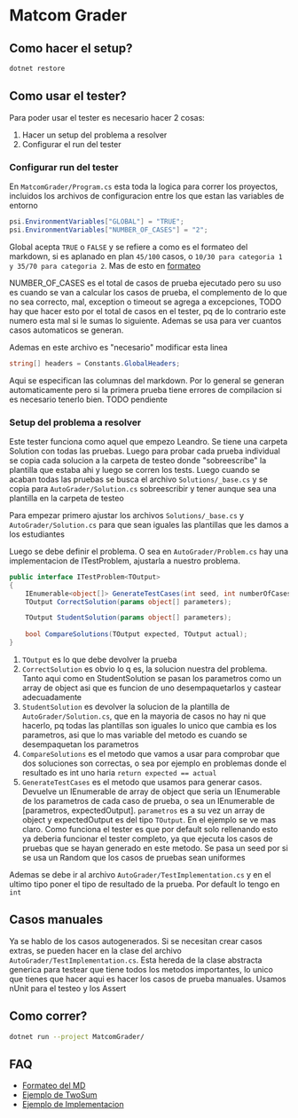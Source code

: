 # Matcom Grader

## Como hacer el setup?

```bash
dotnet restore
```

## Como usar el tester?

Para poder usar el tester es necesario hacer 2 cosas:

1. Hacer un setup del problema a resolver
2. Configurar el run del tester

### Configurar run del tester

En `MatcomGrader/Program.cs` esta toda la logica para correr los proyectos, incluidos los archivos de configuracion
entre los que estan las variables de entorno

```csharp
psi.EnvironmentVariables["GLOBAL"] = "TRUE";
psi.EnvironmentVariables["NUMBER_OF_CASES"] = "2";
```

Global acepta `TRUE` o `FALSE` y se refiere a como es el formateo del markdown, si es aplanado en plan `45/100` casos, o
`10/30 para categoria 1 y 35/70 para categoria 2`. Mas de esto en [formateo](docs/format.md)

NUMBER_OF_CASES es el total de casos de prueba ejecutado pero su uso es cuando se van a calcular los
casos de prueba, el complemento de lo que no sea correcto, mal, exception o timeout se agrega a excepciones, TODO hay
que hacer esto por el total de casos en el tester, pq de lo contrario este numero esta mal si le sumas lo siguiente.
Ademas se usa para ver cuantos casos automaticos se generan.

Ademas en este archivo es "necesario" modificar esta linea

```csharp
string[] headers = Constants.GlobalHeaders;
```

Aqui se especifican las columnas del markdown. Por lo general se generan automaticamente pero si la primera prueba tiene
errores de compilacion si es necesario tenerlo bien. TODO pendiente

### Setup del problema a resolver

Este tester funciona como aquel que empezo Leandro. Se tiene una carpeta Solution con todas las pruebas. Luego para
probar cada prueba individual se copia cada solucion a la carpeta de testeo donde "sobreescribe" la plantilla que estaba
ahi y luego se corren los tests. Luego cuando se acaban todas las pruebas se busca el archivo `Solutions/_base.cs` y se
copia para `AutoGrader/Solution.cs` sobreescribir y tener aunque sea una plantilla en la carpeta de testeo

Para empezar primero ajustar los archivos `Solutions/_base.cs` y `AutoGrader/Solution.cs` para que sean iguales las
plantillas que les damos a los estudiantes

Luego se debe definir el problema. O sea en `AutoGrader/Problem.cs` hay una implementacion de ITestProblem, ajustarla a
nuestro problema.

```csharp
public interface ITestProblem<TOutput>
{
    IEnumerable<object[]> GenerateTestCases(int seed, int numberOfCases);
    TOutput CorrectSolution(params object[] parameters);

    TOutput StudentSolution(params object[] parameters);
    
    bool CompareSolutions(TOutput expected, TOutput actual);
}
```

1. `TOutput` es lo que debe devolver la prueba
2. `CorrectSolution` es obvio lo q es, la solucion nuestra del problema. Tanto aqui como en StudentSolution se pasan los
   parametros como un array de object asi que es funcion de uno desempaquetarlos y castear adecuadamente
3. `StudentSolution` es devolver la solucion de la plantilla de `AutoGrader/Solution.cs`, que en la mayoria de casos no
   hay ni que hacerlo, pq todas las plantillas son iguales lo unico que cambia es los parametros, asi que lo mas
   variable del metodo es cuando se desempaquetan los parametros
4. `CompareSolutions` es el metodo que vamos a usar para comprobar que dos soluciones son correctas, o sea por ejemplo
   en problemas donde el resultado es int uno haria `return expected == actual`
5. `GenerateTestCases` es el metodo que usamos para generar casos. Devuelve un IEnumerable de array de object que seria
   un IEnumerable de los parametros de cada caso de prueba, o sea un IEnumerable de [parametros, expectedOutput].
   `parametros` es a su vez un array de object y expectedOutput es del tipo `TOutput`. En el ejemplo se ve mas claro.
   Como funciona el tester es que por default solo rellenando esto ya deberia funcionar el tester completo, ya que
   ejecuta los casos de pruebas que se hayan generado en este metodo. Se pasa un seed por si se usa un Random que los
   casos de pruebas sean uniformes

Ademas se debe ir al archivo `AutoGrader/TestImplementation.cs` y en el ultimo tipo poner el tipo de resultado de la
prueba. Por default lo tengo en `int`

## Casos manuales

Ya se hablo de los casos autogenerados. Si se necesitan crear casos extras, se pueden hacer en la clase del archivo
`AutoGrader/TestImplementation.cs`. Esta hereda de la clase abstracta generica para testear que tiene todos los metodos
importantes, lo unico que tienes que hacer aqui es hacer los casos de prueba manuales. Usamos nUnit para el testeo y los
Assert

## Como correr?

```bash
dotnet run --project MatcomGrader/
```

## FAQ

- [Formateo del MD](docs/format.md)
- [Ejemplo de TwoSum](docs/twosum.md)
- [Ejemplo de Implementacion](docs/implementation.md)